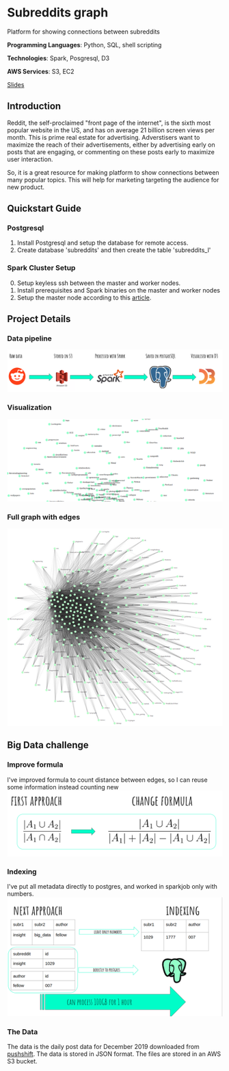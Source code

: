 # Subreddits graph
Platform for showing connections between subreddits

**Programming Languages**: Python, SQL, shell scripting

**Technologies**: Spark, Posgresql, D3

**AWS Services**: S3, EC2

[Slides](https://docs.google.com/presentation/d/1DUUVhePwMpMyix23kqSvqgbo3jmJvcReRSmk2oquXDE/edit#slide=id.g96abc2b0f8_0_63)    
## Introduction
Reddit, the self-proclaimed "front page of the internet", is the sixth most popular website in the US, and has on average 21 billion screen views per month. This is prime real estate for advertising. Adverstisers want to maximize the reach of their advertisements, either by advertising early on posts that are engaging, or commenting on these posts early to maximize user interaction.

So, it is a great resource for making platform to show connections between many popular topics. This will help for marketing targeting the audience for new product.
## Quickstart Guide
### Postgresql
1. Install Postgresql and setup the database for remote access.
2. Create database 'subreddits' and then create the table 'subreddits_l'
### Spark Cluster Setup
0. Setup keyless ssh between the master and worker nodes.
1. Install prerequisites and Spark binaries on the master and worker nodes
2. Setup the master node according to this [article](https://blog.insightdatascience.com/simply-install-spark-cluster-mode-341843a52b88).
## Project Details
### Data pipeline

![Data Pipeline](docs/images/data_pipline.png)

### Visualization

![UI result](docs/images/UI.png)

### Full graph with edges

![UI result](docs/images/with_edges.png)


## Big Data challenge 
###    Improve formula
I've improved formula to count distance between edges, so I can reuse some information instead counting new
![first](docs/images/first.png)
###    Indexing
I've put all metadata directly to postgres, and worked in sparkjob only with numbers.
![sec](docs/images/second.png)

### The Data
The data is the daily post data for December 2019 downloaded from [pushshift](https://files.pushshift.io/reddit/daily/). The data is stored in JSON format. The files are stored in an AWS S3 bucket.


